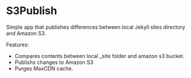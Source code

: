 S3Publish
=========

Simple app that publishes differences between local Jekyll sites directory and Amazon S3. 


Features: 
* Compares contents between local _site folder and amazon s3 bucket.
* Publishs changes to Amazon S3
* Purges MaxCDN cache.
